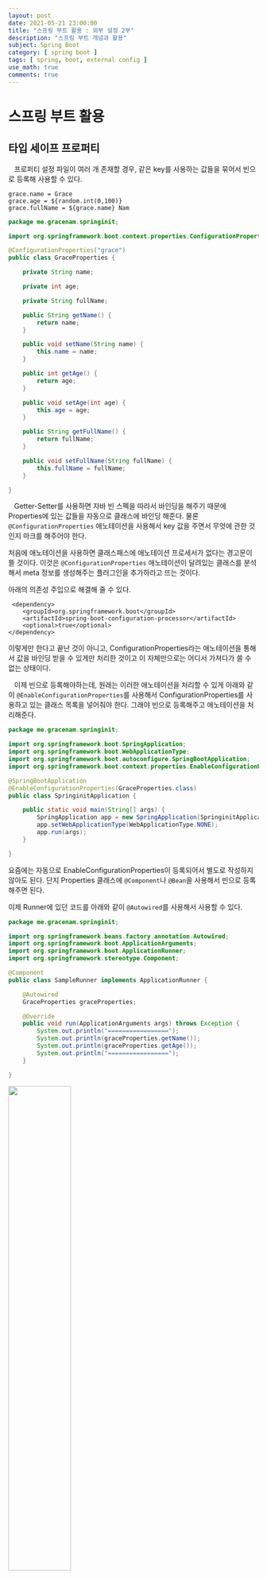 ```yaml
---
layout: post
date: 2021-05-21 23:00:00
title: "스프링 부트 활용 : 외부 설정 2부"
description: "스프링 부트 개념과 활용"
subject: Spring Boot
category: [ spring boot ]
tags: [ spring, boot, external config ]
use_math: true
comments: true
---
```


# 스프링 부트 활용

## 타입 세이프 프로퍼티

&nbsp;&nbsp;&nbsp;프로퍼티 설정 파일이 여러 개 존재할 경우, 같은 key를 사용하는 값들을 묶어서 빈으로 등록해 사용할 수 있다.

```
grace.name = Grace
grace.age = ${random.int(0,100)}
grace.fullName = ${grace.name} Nam
```

```java
package me.gracenam.springinit;

import org.springframework.boot.context.properties.ConfigurationProperties;

@ConfigurationProperties("grace")
public class GraceProperties {

    private String name;

    private int age;

    private String fullName;

    public String getName() {
        return name;
    }

    public void setName(String name) {
        this.name = name;
    }

    public int getAge() {
        return age;
    }

    public void setAge(int age) {
        this.age = age;
    }

    public String getFullName() {
        return fullName;
    }

    public void setFullName(String fullName) {
        this.fullName = fullName;
    }

}
```

&nbsp;&nbsp;&nbsp;Getter-Setter를 사용하면 자바 빈 스펙을 따라서 바인딩을 해주기 때문에 Properties에 있는 값들을 자동으로 클래스에 바인딩 해준다. 물론 `@ConfigurationProperties` 애노테이션을 사용해서 key 값을 주면서 무엇에 관한 것인지 마크를 해주어야 한다.

처음에 애노테이션을 사용하면 클래스패스에 애노테이션 프로세서가 없다는 경고문이 뜰 것이다. 이것은 `@ConfigurationProperties` 애노테이션이 달려있는 클래스를 분석해서 meta 정보를 생성해주는 플러그인을 추가하라고 뜨는 것이다.  

아래의 의존성 주입으로 해결해 줄 수 있다.

```
 <dependency>
    <groupId>org.springframework.boot</groupId>
    <artifactId>spring-boot-configuration-processor</artifactId>
    <optional>true</optional>
</dependency>
```

이렇게만 한다고 끝난 것이 아니고, ConfigurationProperties라는 애노테이션을 통해서 값을 바인딩 받을 수 있게만 처리한 것이고 이 자체만으로는 어디서 가져다가 쓸 수 없는 상태이다.

&nbsp;&nbsp;&nbsp;이제 빈으로 등록해야하는데, 원래는 이러한 애노테이션을 처리할 수 있게 아래와 같이 `@EnableConfigurationProperties`를 사용해서 ConfigurationProperties를 사용하고 있는 클래스 목록을 넣어줘야 한다. 그래야 빈으로 등록해주고 애노테이션을 처리해준다.

```java
package me.gracenam.springinit;

import org.springframework.boot.SpringApplication;
import org.springframework.boot.WebApplicationType;
import org.springframework.boot.autoconfigure.SpringBootApplication;
import org.springframework.boot.context.properties.EnableConfigurationProperties;

@SpringBootApplication
@EnableConfigurationProperties(GraceProperties.class)
public class SpringinitApplication {

    public static void main(String[] args) {
        SpringApplication app = new SpringApplication(SpringinitApplication.class);
        app.setWebApplicationType(WebApplicationType.NONE);
        app.run(args);
    }

}
```

요즘에는 자동으로 EnableConfigurationProperties이 등록되어서 별도로 작성하지 않아도 된다. 단지 Properties 클래스에 `@Component`나 `@Bean`을 사용해서 빈으로 등록해주면 된다.

이제 Runner에 있던 코드를 아래와 같이 `@Autowired`를 사용해서 사용할 수 있다.

```java
package me.gracenam.springinit;

import org.springframework.beans.factory.annotation.Autowired;
import org.springframework.boot.ApplicationArguments;
import org.springframework.boot.ApplicationRunner;
import org.springframework.stereotype.Component;

@Component
public class SampleRunner implements ApplicationRunner {

    @Autowired
    GraceProperties graceProperties;

    @Override
    public void run(ApplicationArguments args) throws Exception {
        System.out.println("=================");
        System.out.println(graceProperties.getName());
        System.out.println(graceProperties.getAge());
        System.out.println("=================");
    }

}
```

<img src="/assets/img/study/ex07.png" width="50%" heigth="auto" align="center"><br/>

## 융통성 있는 바인딩

&nbsp;&nbsp;&nbsp;공식 문서에는 <b>Relaxed Binding</b>이라고 하는 이것은 properties에 값을 입력할 때 Case naming convention이 여러가지가 허용되는 것이다.

보통 가장 자주쓰이는 Case는 Camel Case로 <b>contextPath</b>와 같이 쓰이는데 Camel case 외에 다른 case로 작성해도 맵핑을 해준다.

+ contextPath : Camel Case
+ context_path : Snake Case
+ context-path : Kebab Case
+ CONTEXTPATH : Upper Case

## Property Type Conversion

&nbsp;&nbsp;&nbsp;스프링 프레임워크에서는 타입 컨버젼도 지원을 하는데, properties 문서 안에서는 타입이라는게 존재하지 않는다. 전부 문자열로 되어 있는데 값이 들어갈 때는 타입이 변환되어서 들어가게 된다. 이런 기본적인 컨버팅이 되는데 스프링 부트가 제공하는 안 똑똑한(...) 컨버젼 타입이 한 가지 있다. 바로 <b>DurationUnit</b>이다. 

DurationUnit은 시간정보인데, 아래와 같이 사용할 수 있다.

```java
@DurationUnit(ChronoUnit.SECONDS)
private Duration sessionTimeout = Duration.ofSeconds(30);
```

`@DurationUnit`이라는 애노테이션을 붙이고 이 값을 초로 받겠다(ChronoUnit.SECONDS)라고 선언한 것이다. 해당 값이 들어오지 않으면 기본값은 30초이다.

properties에 값을 주고 출력이 되는지 확인해 보자.

```
grace.name = Grace
grace.age = ${random.int(0,100)}
grace.fullName = ${grace.name} Nam
grace.sessionTimeout = 25
```

```java
package me.gracenam.springinit;

import org.springframework.boot.context.properties.ConfigurationProperties;
import org.springframework.boot.convert.DurationUnit;
import org.springframework.stereotype.Component;

import java.time.Duration;
import java.time.temporal.ChronoUnit;

@Component
@ConfigurationProperties("grace")
public class GraceProperties {

    private String name;

    private int age;

    private String fullName;

    @DurationUnit(ChronoUnit.SECONDS)
    private Duration sessionTimeout = Duration.ofSeconds(30);

    public Duration getSessionTimeout() {
        return sessionTimeout;
    }

    public void setSessionTimeout(Duration sessionTimeout) {
        this.sessionTimeout = sessionTimeout;
    }

    public String getName() {
        return name;
    }

    public void setName(String name) {
        this.name = name;
    }

    public int getAge() {
        return age;
    }

    public void setAge(int age) {
        this.age = age;
    }

    public String getFullName() {
        return fullName;
    }

    public void setFullName(String fullName) {
        this.fullName = fullName;
    }

}
```

```java
package me.gracenam.springinit;

import org.springframework.beans.factory.annotation.Autowired;
import org.springframework.boot.ApplicationArguments;
import org.springframework.boot.ApplicationRunner;
import org.springframework.stereotype.Component;

@Component
public class SampleRunner implements ApplicationRunner {

    @Autowired
    GraceProperties graceProperties;

    @Override
    public void run(ApplicationArguments args) throws Exception {
        System.out.println("=================");
        System.out.println(graceProperties.getName());
        System.out.println(graceProperties.getAge());
        System.out.println(graceProperties.getSessionTimeout());
        System.out.println("=================");
    }

}
```

<img src="/assets/img/study/ex08.png" width="50%" heigth="auto" align="center"><br/>

설정한 값이 출력되는 것을 확인할 수 있다.

또한 `@DurationUnit` 애노테이션을 사용하지 않고 properties 값 뒤에 단위를 붙이면 Duration이 알아서 컨버젼을 해준다. 굳이 애노테이션을 사용하지 않아도 된다.

## Property 값 검증

&nbsp;&nbsp;&nbsp;지금까지 프로퍼티를 이용해서 많은 값들을 입력받아 사용해왔는데 이렇게 사용되는 값들을 검증하는 방법이 있다.

`@Validated`라는 애노테이션을 붙이고 JSR-303 Validation API를 사용하는 것인데 이 것의 구현체는 hibernate-validator 의존성에 들어있다.

```
grace.name =
grace.age = ${random.int(0,100)}
grace.fullName = ${grace.name} Nam
grace.sessionTimeout = 25
```

```java
package me.gracenam.springinit;

import org.hibernate.validator.constraints.NotEmpty;
import org.springframework.boot.context.properties.ConfigurationProperties;
import org.springframework.boot.convert.DurationUnit;
import org.springframework.stereotype.Component;
import org.springframework.validation.annotation.Validated;

import java.time.Duration;
import java.time.temporal.ChronoUnit;

@Component
@ConfigurationProperties("grace")
@Validated
public class GraceProperties {

    @NotEmpty
    private String name;

    private int age;

    private String fullName;

    @DurationUnit(ChronoUnit.SECONDS)
    private Duration sessionTimeout = Duration.ofSeconds(30);

    public Duration getSessionTimeout() {
        return sessionTimeout;
    }

    public void setSessionTimeout(Duration sessionTimeout) {
        this.sessionTimeout = sessionTimeout;
    }

    public String getName() {
        return name;
    }

    public void setName(String name) {
        this.name = name;
    }

    public int getAge() {
        return age;
    }

    public void setAge(int age) {
        this.age = age;
    }

    public String getFullName() {
        return fullName;
    }

    public void setFullName(String fullName) {
        this.fullName = fullName;
    }

}
```

name의 값이 비어있지 말라고(`@NotEmpty`)해놓고 properties의 name을 비워놨다. 그리고 실행을 해보면 validate, 검증하는 과정에서 에러메시지가 출력될 것이다.

<img src="/assets/img/study/ex09.png" width="60%" heigth="auto" align="center"><br/>

아주 친절한 에러 메시지가 나오는 것을 확인할 수 있다.

---
**Reference**
+ [스프링 부트 개념과 활용](https://inf.run/Xny5)
+ [공식 문서](https://docs.spring.io/spring-boot/docs/2.0.3.RELEASE/reference/htmlsingle/)
